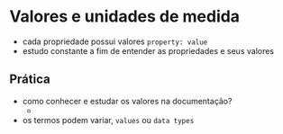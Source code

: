 # Valores e unidades de medida

* cada propriedade possui valores `property: value`
* estudo constante a fim de entender as propriedades e seus valores


## Prática

* como conhecer e estudar os valores na documentação?
    * <color> <length>
* os termos podem variar, `values` ou `data types`


